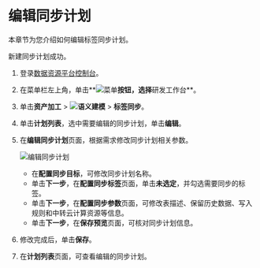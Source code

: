 # 编辑同步计划

本章节为您介绍如何编辑标签同步计划。

新建同步计划成功。

1.  登录[数据资源平台控制台](https://dataq.console.aliyun.com)。

2.  在菜单栏左上角，单击**![菜单](https://static-aliyun-doc.oss-accelerate.aliyuncs.com/assets/img/zh-CN/6504337061/p188771.png)**按钮，选择**研发工作台**。

3.  单击**资产加工** \> **![语义建模](https://static-aliyun-doc.oss-accelerate.aliyuncs.com/assets/img/zh-CN/1290330161/p208848.png)** \> **标签同步**。

4.  单击**计划列表**，选中需要编辑的同步计划，单击**编辑**。

5.  在**编辑同步计划**页面，根据需求修改同步计划相关参数。

    ![编辑同步计划](https://static-aliyun-doc.oss-accelerate.aliyuncs.com/assets/img/zh-CN/0007160161/p214200.png)

    -   在**配置同步目标**，可修改同步计划名称。
    -   单击**下一步**，在**配置同步标签**页面，单击**未选定**，并勾选需要同步的标签。
    -   单击**下一步**，在**配置同步参数**页面，可修改表描述、保留历史数据、写入规则和中转云计算资源等信息。
    -   单击**下一步**，在**保存预览**页面，可核对同步计划信息。
6.  修改完成后，单击**保存**。

7.  在**计划列表**页面，可查看编辑的同步计划。


